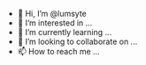 - 👋 Hi, I’m @lumsyte
- 👀 I’m interested in ...
- 🌱 I’m currently learning ...
- 💞️ I’m looking to collaborate on ...
- 📫 How to reach me ...

<!---
lumsyte/lumsyte is a ✨ special ✨ repository because its `README.md` (this file) appears on your GitHub profile.
You can click the Preview link to take a look at your changes.
--->
